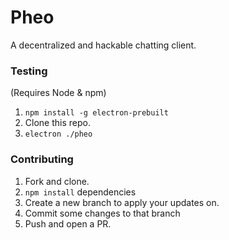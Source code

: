# Pheo
A decentralized and hackable chatting client.

### Testing
(Requires Node & npm)

 1. `npm install -g electron-prebuilt`
 2. Clone this repo.
 3. `electron ./pheo`

### Contributing
 1. Fork and clone.
 2. `npm install` dependencies
 3. Create a new branch to apply your updates on.
 4. Commit some changes to that branch
 5. Push and open a PR.
